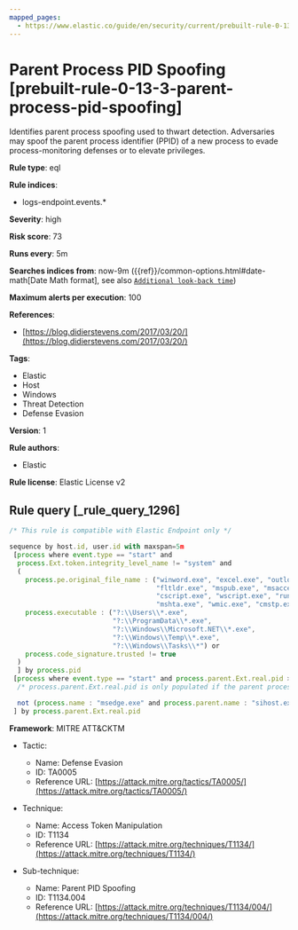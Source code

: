 ```yaml
---
mapped_pages:
  - https://www.elastic.co/guide/en/security/current/prebuilt-rule-0-13-3-parent-process-pid-spoofing.html
---
```


# Parent Process PID Spoofing [prebuilt-rule-0-13-3-parent-process-pid-spoofing]

Identifies parent process spoofing used to thwart detection. Adversaries may spoof the parent process identifier (PPID) of a new process to evade process-monitoring defenses or to elevate privileges.

**Rule type**: eql

**Rule indices**:

* logs-endpoint.events.*

**Severity**: high

**Risk score**: 73

**Runs every**: 5m

**Searches indices from**: now-9m ({{ref}}/common-options.html#date-math[Date Math format], see also [`Additional look-back time`](docs-content://solutions/security/detect-and-alert/create-detection-rule.md#rule-schedule))

**Maximum alerts per execution**: 100

**References**:

* [https://blog.didierstevens.com/2017/03/20/](https://blog.didierstevens.com/2017/03/20/)

**Tags**:

* Elastic
* Host
* Windows
* Threat Detection
* Defense Evasion

**Version**: 1

**Rule authors**:

* Elastic

**Rule license**: Elastic License v2

## Rule query [_rule_query_1296]

```js
/* This rule is compatible with Elastic Endpoint only */

sequence by host.id, user.id with maxspan=5m
 [process where event.type == "start" and
  process.Ext.token.integrity_level_name != "system" and
  (
    process.pe.original_file_name : ("winword.exe", "excel.exe", "outlook.exe", "powerpnt.exe", "eqnedt32.exe",
                                     "fltldr.exe", "mspub.exe", "msaccess.exe", "powershell.exe", "pwsh.exe",
                                     "cscript.exe", "wscript.exe", "rundll32.exe", "regsvr32.exe", "msbuild.exe",
                                     "mshta.exe", "wmic.exe", "cmstp.exe", "msxsl.exe") or
    process.executable : ("?:\\Users\\*.exe",
                          "?:\\ProgramData\\*.exe",
                          "?:\\Windows\\Microsoft.NET\\*.exe",
                          "?:\\Windows\\Temp\\*.exe",
                          "?:\\Windows\\Tasks\\*") or
    process.code_signature.trusted != true
  )
  ] by process.pid
 [process where event.type == "start" and process.parent.Ext.real.pid > 0 and
  /* process.parent.Ext.real.pid is only populated if the parent process pid doesn't match */

  not (process.name : "msedge.exe" and process.parent.name : "sihost.exe")
 ] by process.parent.Ext.real.pid
```

**Framework**: MITRE ATT&CKTM

* Tactic:

    * Name: Defense Evasion
    * ID: TA0005
    * Reference URL: [https://attack.mitre.org/tactics/TA0005/](https://attack.mitre.org/tactics/TA0005/)

* Technique:

    * Name: Access Token Manipulation
    * ID: T1134
    * Reference URL: [https://attack.mitre.org/techniques/T1134/](https://attack.mitre.org/techniques/T1134/)

* Sub-technique:

    * Name: Parent PID Spoofing
    * ID: T1134.004
    * Reference URL: [https://attack.mitre.org/techniques/T1134/004/](https://attack.mitre.org/techniques/T1134/004/)



